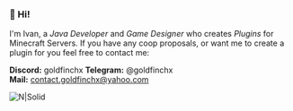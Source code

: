 ### 👋 Hi! 

I'm Ivan, a *Java Developer* and *Game Designer* who creates *Plugins* for Minecraft Servers.
If you have any coop proposals, or want me to create a plugin for you feel free to contact me:

**Discord:** goldfinchx
**Telegram:** @goldfinchx  
**Mail:** contact.goldfinchx@yahoo.com 

![N|Solid](https://i.imgur.com/NxHmq4b.png)
